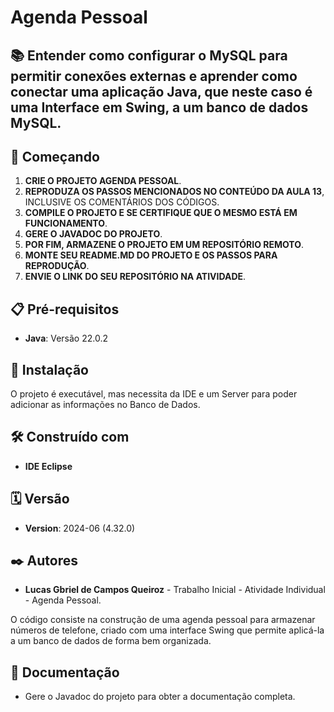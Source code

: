 # Agenda Pessoal

## 📚 Entender como configurar o MySQL para permitir conexões externas e aprender como conectar uma aplicação Java, que neste caso é uma Interface em Swing, a um banco de dados MySQL.

## 🚀 Começando

1. **CRIE O PROJETO AGENDA PESSOAL**.
2. **REPRODUZA OS PASSOS MENCIONADOS NO CONTEÚDO DA AULA 13**, INCLUSIVE OS COMENTÁRIOS DOS CÓDIGOS.
3. **COMPILE O PROJETO E SE CERTIFIQUE QUE O MESMO ESTÁ EM FUNCIONAMENTO**.
4. **GERE O JAVADOC DO PROJETO**.
5. **POR FIM, ARMAZENE O PROJETO EM UM REPOSITÓRIO REMOTO**.
6. **MONTE SEU README.MD DO PROJETO E OS PASSOS PARA REPRODUÇÃO**.
7. **ENVIE O LINK DO SEU REPOSITÓRIO NA ATIVIDADE**.

## 📋 Pré-requisitos

- **Java**: Versão 22.0.2

## 🔧 Instalação

O projeto é executável, mas necessita da IDE e um Server para poder adicionar as informações no Banco de Dados.

## 🛠️ Construído com

- **IDE Eclipse**

## 🗓️ Versão

- **Version**: 2024-06 (4.32.0)

## ✒️ Autores

- **Lucas Gbriel de Campos Queiroz** - Trabalho Inicial - Atividade Individual - Agenda Pessoal.

O código consiste na construção de uma agenda pessoal para armazenar números de telefone, criado com uma interface Swing que permite aplicá-la a um banco de dados de forma bem organizada. 

## 📄 Documentação

- Gere o Javadoc do projeto para obter a documentação completa.

